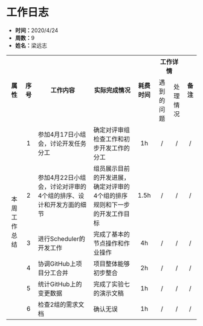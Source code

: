 <h1>工作日志</h1>
<ul>
    <li><strong>时间：</strong>2020/4/24</li>
    <li><strong>周数：</strong>9</li>
    <li><strong>姓名：</strong>梁远志</li>
</ul>
<table style="text-align:center">
  <tr>
    <th rowspan="2">属性</th>
    <th rowspan="2">序号</th>
    <th rowspan="2">工作内容</th>
    <th rowspan="2">实际完成情况</th>
    <th rowspan="2">耗费时间</th>
    <th colspan="2">工作详情</th>
    <th rowspan="2">备注</th>
  </tr>
  <tr>
    <td>遇到的问题</td>
    <td>处理情况</td>
  </tr>
  <tr>
    <td rowspan="6">本周工作总结</td>
    <td>1</td>
    <td style="text-align:left">参加4月17日小组会，讨论开发任务分工</td>
    <td style="text-align:left">确定对评审组检查工作和初步开发工作的分工</td>
    <td>1h</td>
    <td>/</td>
    <td>/</td>
    <td>/</td>
  </tr>
  <tr>
    <td>2</td>
    <td style="text-align:left">参加4月22日小组会，讨论对评审的4个组的排序、设计和开发方面的细节</td>
    <td style="text-align:left">组员展示目前的开发进展，确定对评审的4个组的排序规则和下一步的开发工作目标</td>
    <td>1.5h</td>
    <td>/</td>
    <td>/</td>
    <td>/</td>
  </tr>
  <tr>
    <td>3</td>
    <td style="text-align:left">进行Scheduler的开发工作</td>
    <td style="text-align:left">完成了基本的节点操作和作业操作</td>
    <td>4h</td>
    <td>/</td>
    <td>/</td>
    <td>/</td>
  </tr>
  <tr>
    <td>4</td>
    <td style="text-align:left">协调GitHub上项目分工合并</td>
    <td style="text-align:left">项目整体能够初步整合</td>
    <td>2h</td>
    <td>/</td>
    <td>/</td>
    <td>/</td>
  </tr>
  <tr>
    <td>5</td>
    <td style="text-align:left">统计GitHub上的变更数据</td>
    <td style="text-align:left">完成了实验七的演示文稿</td>
    <td>1h</td>
    <td>/</td>
    <td>/</td>
    <td>/</td>
  </tr>
  <tr>
    <td>6</td>
    <td style="text-align:left">检查2组的需求文档</td>
    <td style="text-align:left">确认无误</td>
    <td>1h</td>
    <td>/</td>
    <td>/</td>
    <td>/</td>
  </tr>
</table>
